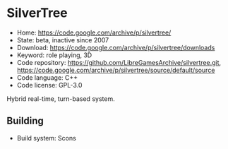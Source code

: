 # SilverTree

- Home: https://code.google.com/archive/p/silvertree/
- State: beta, inactive since 2007
- Download: https://code.google.com/archive/p/silvertree/downloads
- Keyword: role playing, 3D
- Code repository: https://github.com/LibreGamesArchive/silvertree.git, https://code.google.com/archive/p/silvertree/source/default/source
- Code language: C++
- Code license: GPL-3.0

Hybrid real-time, turn-based system.

## Building

- Build system: Scons
